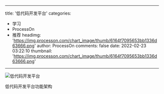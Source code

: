 
---
title: '低代码开发平台'
categories: 
 - 学习
 - ProcessOn
 - 推荐
headimg: 'https://img.processon.com/chart_image/thumb/6164f7095653bb1336d63666.png'
author: ProcessOn
comments: false
date: 2022-02-23 03:22:10
thumbnail: 'https://img.processon.com/chart_image/thumb/6164f7095653bb1336d63666.png'
---

<div>   
<img class="thumb" alt="低代码开发平台" src="https://img.processon.com/chart_image/thumb/6164f7095653bb1336d63666.png" referrerpolicy="no-referrer">
<p>低代码开发平台功能架构</p>  
</div>
            